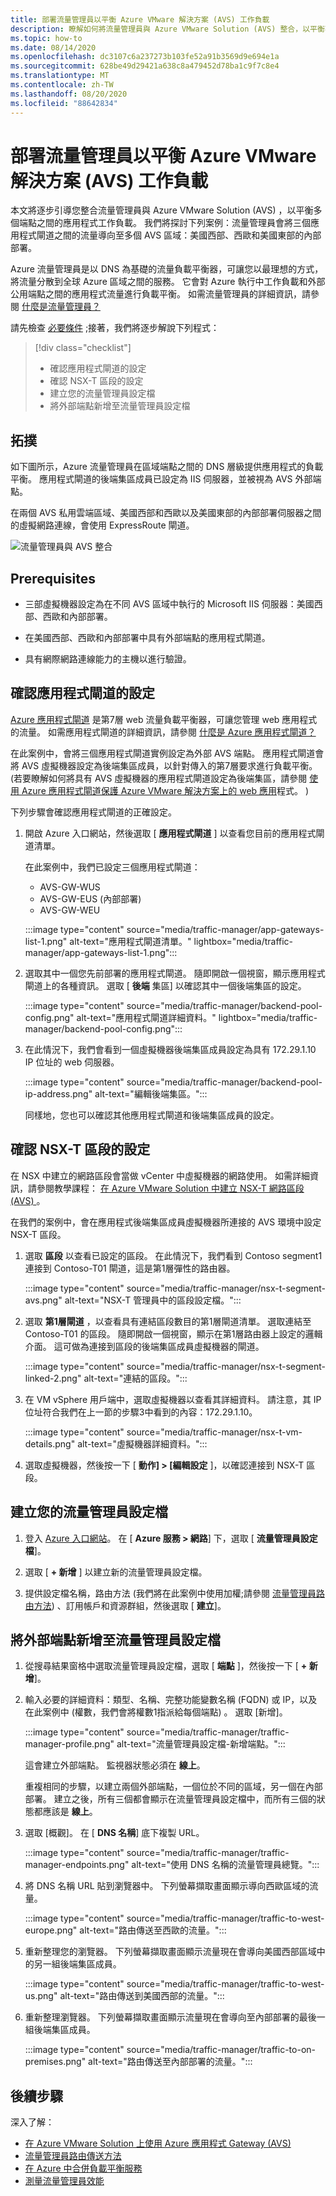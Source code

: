 ```yaml
---
title: 部署流量管理員以平衡 Azure VMware 解決方案 (AVS) 工作負載
description: 瞭解如何將流量管理員與 Azure VMware Solution (AVS) 整合，以平衡不同區域中多個端點之間的應用程式工作負載。
ms.topic: how-to
ms.date: 08/14/2020
ms.openlocfilehash: dc3107c6a237273b103fe52a91b3569d9e694e1a
ms.sourcegitcommit: 628be49d29421a638c8a479452d78ba1c9f7c8e4
ms.translationtype: MT
ms.contentlocale: zh-TW
ms.lasthandoff: 08/20/2020
ms.locfileid: "88642834"
---
```

# <a name="deploy-traffic-manager-to-balance-azure-vmware-solution-avs-workloads"></a>部署流量管理員以平衡 Azure VMware 解決方案 (AVS) 工作負載

本文將逐步引導您整合流量管理員與 Azure VMware Solution (AVS) ，以平衡多個端點之間的應用程式工作負載。 我們將探討下列案例：流量管理員會將三個應用程式閘道之間的流量導向至多個 AVS 區域：美國西部、西歐和美國東部的內部部署。 

Azure 流量管理員是以 DNS 為基礎的流量負載平衡器，可讓您以最理想的方式，將流量分散到全球 Azure 區域之間的服務。 它會對 Azure 執行中工作負載和外部公用端點之間的應用程式流量進行負載平衡。 如需流量管理員的詳細資訊，請參閱 [什麼是流量管理員？](../traffic-manager/traffic-manager-overview.md)

請先檢查 [必要條件](#prerequisites) ;接著，我們將逐步解說下列程式：

> [!div class="checklist"]
> * 確認應用程式閘道的設定
> * 確認 NSX-T 區段的設定
> * 建立您的流量管理員設定檔
> * 將外部端點新增至流量管理員設定檔

## <a name="topology"></a>拓撲

如下圖所示，Azure 流量管理員在區域端點之間的 DNS 層級提供應用程式的負載平衡。 應用程式閘道的後端集區成員已設定為 IIS 伺服器，並被視為 AVS 外部端點。

在兩個 AVS 私用雲端區域、美國西部和西歐以及美國東部的內部部署伺服器之間的虛擬網路連線，會使用 ExpressRoute 閘道。   

![流量管理員與 AVS 整合](media/traffic-manager/traffic-manager-topology.png)
 
## <a name="prerequisites"></a>Prerequisites

- 三部虛擬機器設定為在不同 AVS 區域中執行的 Microsoft IIS 伺服器：美國西部、西歐和內部部署。 

- 在美國西部、西歐和內部部署中具有外部端點的應用程式閘道。

- 具有網際網路連線能力的主機以進行驗證。 

## <a name="verify-configuration-of-your-application-gateways"></a>確認應用程式閘道的設定

[Azure 應用程式閘道](https://azure.microsoft.com/services/application-gateway/) 是第7層 web 流量負載平衡器，可讓您管理 web 應用程式的流量。 如需應用程式閘道的詳細資訊，請參閱 [什麼是 Azure 應用程式閘道？](../application-gateway/overview.md) 

在此案例中，會將三個應用程式閘道實例設定為外部 AVS 端點。 應用程式閘道會將 AVS 虛擬機器設定為後端集區成員，以針對傳入的第7層要求進行負載平衡。  (若要瞭解如何將具有 AVS 虛擬機器的應用程式閘道設定為後端集區，請參閱 [使用 Azure 應用程式閘道保護 Azure VMware 解決方案上的 web 應用](protect-avs-web-apps-with-app-gateway.md)程式。 )   

下列步驟會確認應用程式閘道的正確設定。

1. 開啟 Azure 入口網站，然後選取 [ **應用程式閘道** ] 以查看您目前的應用程式閘道清單。 

    在此案例中，我們已設定三個應用程式閘道：
    - AVS-GW-WUS
    - AVS-GW-EUS (內部部署) 
    - AVS-GW-WEU

    :::image type="content" source="media/traffic-manager/app-gateways-list-1.png" alt-text="應用程式閘道清單。" lightbox="media/traffic-manager/app-gateways-list-1.png":::

2. 選取其中一個您先前部署的應用程式閘道。 隨即開啟一個視窗，顯示應用程式閘道上的各種資訊。 選取 [ **後端** 集區] 以確認其中一個後端集區的設定。

   :::image type="content" source="media/traffic-manager/backend-pool-config.png" alt-text="應用程式閘道詳細資料。" lightbox="media/traffic-manager/backend-pool-config.png":::
 
3. 在此情況下，我們會看到一個虛擬機器後端集區成員設定為具有 172.29.1.10 IP 位址的 web 伺服器。
 
     :::image type="content" source="media/traffic-manager/backend-pool-ip-address.png" alt-text="編輯後端集區。":::

    同樣地，您也可以確認其他應用程式閘道和後端集區成員的設定。 

## <a name="verify-configuration-of-the-nsx-t-segment"></a>確認 NSX-T 區段的設定

在 NSX 中建立的網路區段會當做 vCenter 中虛擬機器的網路使用。 如需詳細資訊，請參閱教學課程： [在 Azure VMware Solution 中建立 NSX-T 網路區段 (AVS) ](tutorial-nsx-t-network-segment.md)。

在我們的案例中，會在應用程式後端集區成員虛擬機器所連接的 AVS 環境中設定 NSX-T 區段。

1. 選取 **區段** 以查看已設定的區段。 在此情況下，我們看到 Contoso segment1 連接到 Contoso-T01 閘道，這是第1層彈性的路由器。

    :::image type="content" source="media/traffic-manager/nsx-t-segment-avs.png" alt-text="NSX-T 管理員中的區段設定檔。":::    

2. 選取 **第1層閘道** ，以查看具有連結區段數目的第1層閘道清單。 選取連結至 Contoso-T01 的區段。 隨即開啟一個視窗，顯示在第1層路由器上設定的邏輯介面。 這可做為連接到區段的後端集區成員虛擬機器的閘道。

   :::image type="content" source="media/traffic-manager/nsx-t-segment-linked-2.png" alt-text="連結的區段。":::    

3. 在 VM vSphere 用戶端中，選取虛擬機器以查看其詳細資料。 請注意，其 IP 位址符合我們在上一節的步驟3中看到的內容：172.29.1.10。

    :::image type="content" source="media/traffic-manager/nsx-t-vm-details.png" alt-text="虛擬機器詳細資料。":::    

4. 選取虛擬機器，然後按一下 [ **動作] > [編輯設定** ]，以確認連接到 NSX-T 區段。

## <a name="create-your-traffic-manager-profile"></a>建立您的流量管理員設定檔

1. 登入 [Azure 入口網站](https://rc.portal.azure.com/#home)。 在 [ **Azure 服務 > 網路**] 下，選取 [ **流量管理員設定檔**]。

2. 選取 [ **+ 新增** ] 以建立新的流量管理員設定檔。
 
3. 提供設定檔名稱，路由方法 (我們將在此案例中使用加權;請參閱 [流量管理員路由方法](../traffic-manager/traffic-manager-routing-methods.md)) 、訂用帳戶和資源群組，然後選取 [ **建立**]。

## <a name="add-external-endpoints-into-the-traffic-manager-profile"></a>將外部端點新增至流量管理員設定檔

1. 從搜尋結果窗格中選取流量管理員設定檔，選取 [ **端點** ]，然後按一下 [ **+ 新增**]。

2. 輸入必要的詳細資料：類型、名稱、完整功能變數名稱 (FQDN) 或 IP，以及在此案例中 (權數，我們會將權數1指派給每個端點) 。 選取 [新增]。

    :::image type="content" source="media/traffic-manager/traffic-manager-profile.png" alt-text="流量管理員設定檔-新增端點。":::  
 
    這會建立外部端點。 監視器狀態必須在 **線上**。 

    重複相同的步驟，以建立兩個外部端點，一個位於不同的區域，另一個在內部部署。 建立之後，所有三個都會顯示在流量管理員設定檔中，而所有三個的狀態都應該是 **線上**。

3. 選取 [概觀]。 在 [ **DNS 名稱**] 底下複製 URL。

    :::image type="content" source="media/traffic-manager/traffic-manager-endpoints.png" alt-text="使用 DNS 名稱的流量管理員總覽。"::: 

4. 將 DNS 名稱 URL 貼到瀏覽器中。 下列螢幕擷取畫面顯示導向西歐區域的流量。

    :::image type="content" source="media/traffic-manager/traffic-to-west-europe.png" alt-text="路由傳送至西歐的流量。"::: 

5. 重新整理您的瀏覽器。 下列螢幕擷取畫面顯示流量現在會導向美國西部區域中的另一組後端集區成員。

    :::image type="content" source="media/traffic-manager/traffic-to-west-us.png" alt-text="路由傳送到美國西部的流量。"::: 

6. 重新整理瀏覽器。 下列螢幕擷取畫面顯示流量現在會導向至內部部署的最後一組後端集區成員。

    :::image type="content" source="media/traffic-manager/traffic-to-on-premises.png" alt-text="路由傳送至內部部署的流量。":::

## <a name="next-steps"></a>後續步驟

深入了解：

- [在 Azure VMware Solution 上使用 Azure 應用程式 Gateway (AVS) ](protect-avs-web-apps-with-app-gateway.md)
- [流量管理員路由傳送方法](../traffic-manager/traffic-manager-routing-methods.md)
- [在 Azure 中合併負載平衡服務](../traffic-manager/traffic-manager-load-balancing-azure.md)
- [測量流量管理員效能](../traffic-manager/traffic-manager-performance-considerations.md)
